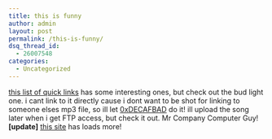 ```yaml
---
title: this is funny
author: admin
layout: post
permalink: /this-is-funny/
dsq_thread_id:
  - 26007548
categories:
  - Uncategorized
---
```

[this list of quick links][1] has some interesting ones, but check out the bud light one. i cant link to it directly cause i dont want to be shot for linking to someone elses mp3 file, so ill let [0xDECAFBAD][2] do it! ill upload the song later when i get FTP access, but check it out. Mr Company Computer Guy! **[update]** [this site][3] has loads more!

 [1]: http://www.decafbad.com/blog/links/boodjoajah.html
 [2]: http://www.decafbad.com
 [3]: http://www.mizzou.edu/~npvytc/Budlight/Budlight.html